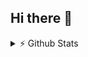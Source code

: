 ## Hi there 👋

<details>
  <summary>⚡ Github Stats</summary>

  <img align="left" alt="codeSTACKr's Github Stats" src="http://test-aichatteam.vercel.app/api?username=codeSTACKr&show_icons=true&hide_border=true" />

</details>

<!--
**Alex793x/Alex793x** is a ✨ _special_ ✨ repository because its `README.md` (this file) appears on your GitHub profile.

Here are some ideas to get you started:



- 🔭 I’m currently working on ...
- 🌱 I’m currently learning ...
- 👯 I’m looking to collaborate on ...
- 🤔 I’m looking for help with ...
- 💬 Ask me about ...
- 📫 How to reach me: ...
- 😄 Pronouns: ...
- ⚡ Fun fact: ...
-->
